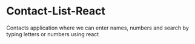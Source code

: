 # Contact-List-React
 Contacts application where we can enter names, numbers and search by typing letters or numbers using react
